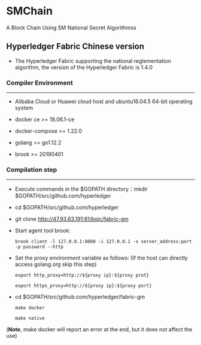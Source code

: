# SMChain
A Block Chain Using SM National Secret Algorithmss
## Hyperledger Fabric Chinese version

* The Hyperledger Fabric supporting the national reglementation algorithm, the version of the Hyperledger Fabric is 1.4.0

### Compiler Environment
---

* Alibaba Cloud or Huawei cloud host and ubuntu16.04.5 64-bit operating system

* docker ce >= 18.06.1-ce

* docker-compose >= 1.22.0

* golang >= go1.12.2

* brook >= 20190401

### Compilation step
---

* Execute commands in the $GOPATH directory：mkdir $GOPATH/src/github.com/hyperledger

* cd $GOPATH/src/github.com/hyperledger

* git clone http://47.93.63.191:81/bqjc/fabric-gm

* Start agent tool brook:

  ```
  brook client -l 127.0.0.1:8080 -i 127.0.0.1 -s server_address:port -p password --http
  ```

* Set the proxy environment variable as follows: (If the host can directly access golang.org skip this step)

  ```
  export http_proxy=http://${proxy ip}:${proxy prot}

  export https_proxy=http://${proxy ip}:${proxy port}
  ```

* cd $GOPATH/src/github.com/hyperledger/fabric-gm

  ```
  make docker

  make native
  ```
(**Note**, make docker will report an error at the end, but it does not affect the use)
